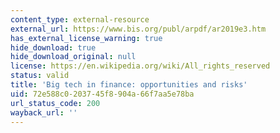 ```yaml
---
content_type: external-resource
external_url: https://www.bis.org/publ/arpdf/ar2019e3.htm
has_external_license_warning: true
hide_download: true
hide_download_original: null
license: https://en.wikipedia.org/wiki/All_rights_reserved
status: valid
title: 'Big tech in finance: opportunities and risks'
uid: 72e588c0-2037-45f8-904a-66f7aa5e78ba
url_status_code: 200
wayback_url: ''
---
```

